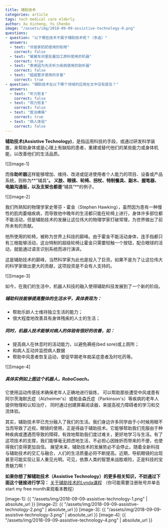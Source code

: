 ```yaml
---
title: 辅助技术
categories: article
tags: tech medical care elderly
author: Xu Xicheng, Yu Chenbo
image: "/assets/img/2018-09-09-assistive-technology-0.png"
questions:
- question: "以下哪些技术不属于辅助技术呢？（多选）"
  answers:
  - text: "邻居家奶奶使用的轮椅"
    correct: false
  - text: "舅舅车间里批量加工原料使用的机器"
    correct: true
  - text: "表弟因为先天听力疾病使用的助听器"
    correct: false
  - text: "姐姐整牙使用的牙套"
    correct: true
- question: "辅助技术在以下哪个领域的应用在文中没有提及？"
  answers:
  - text: "听力恢复"
    correct: false
  - text: "视力恢复"
    correct: false
  - text: "医治瘫痪"
    correct: true
  - text: "病人体验"
    correct: false
---
```


**辅助技术(Assistive Technology)**，是指运用科技的手段，或通过研发科学装置，来帮助身体或是心理上有缺陷的患者，重建或替代他们的某些能力或身体机能，以改善他们的生活品质。

![][image-1]

而像**助听器**这样能够增加、维持、改进或促进使用者个人能力的项目、设备或产品系统，则称为**“辅具”**。 义肢、眼镜、轮椅、拐杖、特制餐具、副木、握笔器、电脑沟通板，以及支架也都是**“辅具”**的例子。

![][image-2]

我们所熟知的物理学家史蒂芬・霍金（Stephen Hawking），虽然因为患有一种慢性的肌肉萎缩疾病，而导致他中晚年的生活都只能在轮椅上进行，身体许多部位都不能活动，但是辅助技术的发展让这位伟大的物理学家打破常理，为世界做出了前所未有的贡献。

他所使用的轮椅，被称为世界上科技的巅峰。由于霍金不能活动身体，连手指都只有三根能够活动，这台特制的超级轮椅让霍金只需要轻触一个按钮，配合眼球的活动，就能通过语言识别系统而进行演讲。

这是辅助技术的巅峰，当然科学家为此也是投入了巨资。如果不是为了让这位伟大的科学家做出更大的贡献，这项投资是不会有人支持的。

![][image-3]

如今，在我们的生活中，机器人科技的融入使得辅助科技发展到了一个新的阶段。


##### 辅助科技能够提高整体的生活水平，具体表现为：

- 帮助乐龄人士维持独立生活的能力；
- 很大程度地改善具有身体残疾的人士的生活；

##### 同时，机器人技术能够对病人的体验有很好的改善，如：
- 提高病人在休息时的活动能力，以避免褥疮(bed sore)或上厕所；
- 和病人互动并监控病人数据
- 帮助中风患者恢复运动，督促早期老年痴呆症患者及时吃药等。

![][image-4]

##### 具体实例如上图这个机器人，RoboCoach。
它使用运动传感技术确保老年人正确地进行锻炼，
可以帮助那些遭受中风或患有阿尔茨海默氏症（Alzheimer's）或帕金森氏症（Parkinson's）等疾病的老年人提供物理和认知治疗，
同时通过创建屏幕阅读器，来提高视力障碍者的学习和交流体验。


其实，辅助技术早已充分融入了我们的生活。我们身边许多同学由于小时候用眼不当而导致了近视，眼镜的使用，正是得益于辅助技术。它能够帮助我们克服由于种种疾病或遭遇而导致的障碍，有效地帮助我们度过难关，更好地学习与生活。有了这项技术的支撑，我们能够毫无顾虑地生活，不必担心因挫折而带来的不便，也使得我们变得更加自信。
展望未来，辅助技术的发展势必不会停止。随着全新科技与辅助技术的交汇与融合，人们的生活质量必将不断提高。近期，导航眼镜的出现甚至可能实现让盲人重见光明。可见，依靠人类的智慧来战胜艰险，正是科技的宝贵魅力啊！

**如果你想了解辅助技术（Assistive Technology）的更多相关知识，不妨通过下面这个链接进行学习：**
[关于辅助技术的Lynda课程](https://www.lynda.com/Higher-Education-tutorials/What-assistive-technology/461908/501872-4.html) （你可能需要注册账号并单击start my free month来观看本教程）

[image-1]: {{ "/assets/img/2018-09-09-assistive-technology-1.png" | absolute_url }}
[image-2]: {{ "/assets/img/2018-09-09-assistive-technology-2.png" | absolute_url }}
[image-3]: {{ "/assets/img/2018-09-09-assistive-technology-3.png" | absolute_url }}
[image-4]: {{ "/assets/img/2018-09-09-assistive-technology-4.png" | absolute_url }}